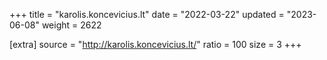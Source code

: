 +++
title = "karolis.koncevicius.lt"
date = "2022-03-22"
updated = "2023-06-08"
weight = 2622

[extra]
source = "http://karolis.koncevicius.lt/"
ratio = 100
size = 3
+++
